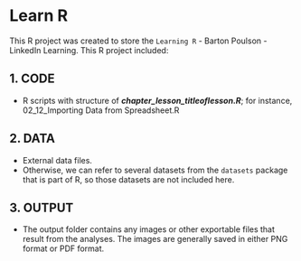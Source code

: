 # Learn R


This R project was created to store the `Learning R` - Barton Poulson - LinkedIn Learning. This R project included:  


## 1. CODE  

- R scripts with structure of __*chapter_lesson_titleoflesson.R*__; for instance, 02_12_Importing Data from Spreadsheet.R  

## 2. DATA  

- External data files.  
- Otherwise, we can refer to several datasets from the `datasets` package that is part of R, so those datasets are not included here.  

## 3. OUTPUT  

- The output folder contains any images or other exportable files that result from the analyses. The images are generally saved in either PNG format or PDF format.  
